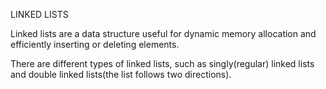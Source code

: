 LINKED LISTS

Linked lists are a data structure useful for dynamic 
memory allocation and efficiently inserting or deleting elements.

There are different types of linked lists, such as singly(regular) linked lists
and double linked lists(the list follows two directions).

